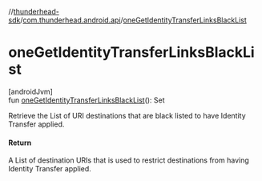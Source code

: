 //[thunderhead-sdk](../../index.md)/[com.thunderhead.android.api](index.md)/[oneGetIdentityTransferLinksBlackList](one-get-identity-transfer-links-black-list.md)

# oneGetIdentityTransferLinksBlackList

[androidJvm]\
fun [oneGetIdentityTransferLinksBlackList](one-get-identity-transfer-links-black-list.md)(): Set<URI>

Retrieve the List of URI destinations that are black listed to have Identity Transfer applied.

#### Return

A List<URI> of destination URIs that is used to restrict destinations from having Identity Transfer applied.
